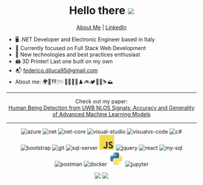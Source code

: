 <p align="center">
  <h1 align="center">Hello there <img src="https://media.giphy.com/media/hvRJCLFzcasrR4ia7z/giphy.gif" width="25px"> </h3>
</p>
<p align="center">
  <a href="https://federicodiluca.github.io">About Me</a>
  |
  <a href="https://www.linkedin.com/in/federico-di-luca-ing/">LinkedIn</a>
</p>

<!---
<p align="center"> 
  <img align="center" src="https://komarev.com/ghpvc/?username=federicodiluca&color=blue&style=flat-square" alt="fedl95 profile views" />
</p>
-->

- 🖥️ .NET Developer and Electronic Engineer based in Italy
- 🎯 Currently focused on Full Stack Web Development
- 🦝 New technologies and best practices enthusiast
- 🖨️ 3D Printer! Last one built on my own
- 📬 federico.diluca95@gmail.com
- About me: 🌍🐶⛩️🖱️✨🎨🎾🍳🥂♟️🚲🏕️💃🏼⛷️⛰️

---

<p align="center">
  Check out my paper: <br/>
  <a href="https://www.mdpi.com/1507940">Human Being Detection from UWB NLOS Signals: Accuracy and Generality of Advanced Machine Learning Models</a>
</p>

---

<!--
<p align="center">
  <img src="https://media.giphy.com/media/Nx0rz3jtxtEre/giphy.gif" width="400px">
</p>
-->

<p align="center"> 
  <img src="https://cdn.jsdelivr.net/gh/devicons/devicon/icons/azure/azure-original.svg" alt="azure" width="40" height="40"/> 
  <img src="https://cdn.jsdelivr.net/gh/devicons/devicon/icons/dot-net/dot-net-original.svg" alt="net" width="40" height="40"/> 
  <img src="https://cdn.jsdelivr.net/gh/devicons/devicon/icons/dotnetcore/dotnetcore-original.svg" alt="net-core" width="40" height="40"/> 
  <img src="https://cdn.jsdelivr.net/gh/devicons/devicon/icons/visualstudio/visualstudio-plain.svg" alt="visual-studio" width="40" height="40" />
  <img src="https://cdn.jsdelivr.net/gh/devicons/devicon/icons/vscode/vscode-original.svg" alt="visualvs-code" width="40" height="40" />
  <img src="https://cdn.jsdelivr.net/gh/devicons/devicon/icons/csharp/csharp-original.svg" alt="c#" width="40" height="40" />
  <img src="https://cdn.jsdelivr.net/gh/devicons/devicon/icons/bootstrap/bootstrap-original.svg" alt="bootstrap" width="40" height="40"/> 
  <img src="https://www.vectorlogo.zone/logos/git-scm/git-scm-icon.svg" alt="git" width="40" height="40"/> 
  <img src="https://cdn.jsdelivr.net/gh/devicons/devicon/icons/microsoftsqlserver/microsoftsqlserver-plain.svg" alt="sql-server" width="40" height="40"/> 
  <img src="https://raw.githubusercontent.com/devicons/devicon/master/icons/javascript/javascript-original.svg" alt="javascript" width="40" height="40"/>
  <img src="https://cdn.jsdelivr.net/gh/devicons/devicon/icons/jquery/jquery-plain.svg" alt="jquery" width="40" height="40"/>
  <img src="https://cdn.jsdelivr.net/gh/devicons/devicon/icons/react/react-original.svg" alt="react" width="40" height="40"/>
  <img src="https://cdn.jsdelivr.net/gh/devicons/devicon/icons/mysql/mysql-plain.svg" alt="my-sql" width="40" height="40"/>
  <img src="https://www.vectorlogo.zone/logos/getpostman/getpostman-icon.svg" alt="postman" width="40" height="40"/> 
  <img src="https://cdn.jsdelivr.net/gh/devicons/devicon/icons/docker/docker-plain.svg" alt="docker" width="40" height="40"/> 
  <img src="https://raw.githubusercontent.com/devicons/devicon/master/icons/python/python-original.svg" alt="python" width="40" height="40"/> 
  <img src="https://cdn.jsdelivr.net/gh/devicons/devicon/icons/jupyter/jupyter-original-wordmark.svg" alt="jupyter" width="40" height="40"/> 
</p>

<p align="center">
  <img height="140px" src="https://github-readme-stats-hephaest.vercel.app/api/top-langs/?username=federicodiluca&layout=compact&langs_count=10&count_private=true&theme=github_dark&hide=dockerfile,typescript,shell,html,css">
  <img height="140px" src="https://github-readme-stats.vercel.app/api?username=federicodiluca&count_private=true&show_icons=true&theme=github_dark&hide=stars,prs,issues,contribs" />
</p>
